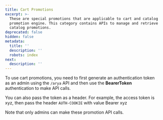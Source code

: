```yaml
---
title: Cart Promotions
excerpt: >-
  These are special promotions that are applicable to cart and catalog items -
  promotion engine. This category contains APIs to manage and retrieve cart and
  catalog promotions.
deprecated: false
hidden: false
metadata:
  title: ''
  description: ''
  robots: index
next:
  description: ''
---
```

To use cart promotions, you need to first generate an authentication token as an admin using the `/arya` API and then use the **BearerToken** authentication to make API calls.

You can also pass the token as a header. For example, the access token is xyz, then pass the header `AUTH-COOKIE` with value Bearer xyz

Note that only admins can make these promotion API calls.

<br />

<br />
